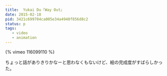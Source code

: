 ```yaml
---
title:  Yukai Du『Way Out』
date: 2015-02-18
pid: 3421c699704ca005e34a4940f856d8c2
status: p
tags:
   - video
   - animation
---
```


{% vimeo 116099110 %}

ちょっと話がありきりかなーと思わなくもないけど、絵の完成度がすばらしかった。
